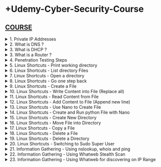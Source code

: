 # +Udemy-Cyber-Security-Course

## [COURSE](https://www.udemy.com/course/complete-ethical-hacking-bootcamp-zero-to-mastery/learn/lecture/21375116#overview)

<details>
<summary>1. Private IP Addresses </summary>

## Private IP Addresses

- Range from 10.0.0.0 to 10.255.255.255 — a 10.0.0.0 network with a 255.0.0.0 or an /8 (8-bit) mask 
- Range from 172.16.0.0 to 172.31.255.255 — a 172.16.0.0 network with a 255.240.0.0 (or a 12-bit) mask
- A 192.168.0.0 to 192.168.255.255 range, which is a 192.168.0.0 network masked by 255.255.0.0 or /16 
- A special range 100.64.0.0 to 100.127.255.255 with a 255.192.0.0 or /10 network mask

# #END</details>

<details>
<summary>2. What is DNS ? </summary>

## What is DNS ?

Domain Name Server (DNS) is a standard protocol that helps Internet users discover websites using human readable addresses. Like a phonebook which lets you look up the name of a person and discover their number, DNS lets you type the address of a website and automatically discover the Internet Protocol (IP) address for that website. 

# #END</details>

<details>
<summary>3. What is DHCP ? </summary>

## What is DHCP ?

Dynamic Host Configuration Protocol (DHCP) is a network management protocol used to automate the process of configuring devices on IP networks, thus allowing them to use network services such as DNS, NTP, and any communication protocol based on UDP or TCP. A DHCP server dynamically assigns an IP address and other network configuration parameters to each device on a network so they can communicate with other IP networks. 

# #END</details>

<details>
<summary>3. What is a Router ?  </summary>

## What is a Router ? 

- A router is a device that communicates between the internet and the devices in your home that connect to the internet. As its name implies, it “routes” traffic between the devices and the internet.
- A router is a physical or virtual appliance that passes information between two or more packet-switched computer networks. A router inspects a given data packet's destination Internet Protocol address (IP address), calculates the best way for it to reach its destination and then forwards it accordingly.
- A router is a common type of gateway. It is positioned where two or more networks meet at each point of presence on the internet. Hundreds of routers might forward a single packet as it moves from one network to the next on the way to its final destination.

# #END</details>

<details>
<summary>4. Penetration Testing Steps  </summary>

## Penetration Testing Steps

1. Information Gathering
2. Scanning
3. Gaining Access (Exploitation)
4. Maintaining Access
5. Covering Tracks

# #END</details>

<details>
<summary>5. Linux Shortcuts - Print working directory </summary>

## Linux Shortcuts - Print working directory

```x
pwd
```

/home/whitehacker

# #END</details>

<details>
<summary>6. Linux Shortcuts - List directory Files </summary>

## Linux Shortcuts - List directory Files

```x
ls
```

Desktop Documents Music Pictures Public Templates Videos 

# #END</details>

<details>
<summary>7. Linux Shortcuts - Open a directory </summary>

## Linux Shortcuts - Open a directory

```x
cd Documents
pwd
```

/home/whitehacker/Documents

# #END</details>

<details>
<summary>8. Linux Shortcuts - Go one step back </summary>

## Linux Shortcuts - Go one step back

```x
cd ..
pwd
```

/home/whitehacker

# #END</details>

<details>
<summary>9. Linux Shortcuts - Create a File </summary>

## Linux Shortcuts - Create a File

```x
cd Desktop
touch file1.txt
ls
```

file1.txt

# #END</details>

<details>
<summary>10. Linux Shortcuts - Write Content into File (Replace all)</summary>

## Linux Shortcuts - Write Content into File (Replace all)

```x
echo Today is a really good day! > file1.txt
ls
```

file1.txt

# #END</details>

<details>
<summary>11. Linux Shortcuts - Read Content from File </summary>

## Linux Shortcuts - Read Content from File

```x
cat file1.txt
```

Today is a really good day!

# #END</details>

<details>
<summary>12. Linux Shortcuts - Add Content to File (Append new line) </summary>

## Linux Shortcuts - Add Content to File (Append new line)

```x
echo Hello World! >> file1.txt
cat file1.txt
```

```txt
Today is a really good day!
Hello World!
```

# #END</details>

<details>
<summary>13. Linux Shortcuts - Use Nano to Create File </summary>

## Linux Shortcuts - Use Nano to Create File

```x
nano file2.txt
```

<img width="1131" alt="image" src="https://github.com/user-attachments/assets/cd394c3a-6996-4579-a926-3b0ce9e533f0">

## To Save and Exit Nano

```x
Ctrl + O
Enter
Ctrl + X
```

## To View created File

```x
cat file2.txt
```

```x
This is the second File
I love the Summers more
```

<img width="1131" alt="image" src="https://github.com/user-attachments/assets/c476cd36-9054-4d07-af5b-e49dd5fc0cdb">

# #END</details>

<details>
<summary>14. Linux Shortcuts - Create and Run python File with Nano </summary>

## Linux Shortcuts - Create and Run python File with Nano

```x
nano greeting.py
```

<img width="1131" alt="image" src="https://github.com/user-attachments/assets/c649366d-5099-452c-aba4-0ae538b72d32">

## Run Python file

```x
python3 greeting.py
```

<img width="1131" alt="image" src="https://github.com/user-attachments/assets/7a04f921-3796-47cc-a86f-52629e3fd627">

# #END</details>

<details>
<summary>15. Linux Shortcuts - Create New Directory </summary>

## Linux Shortcuts - Create New Directory

```x
mkdir myfolder
ls
```

file1.txt  file2.txt  greeting.py  myfolder

<img width="1131" alt="image" src="https://github.com/user-attachments/assets/e4b0c859-083a-49ca-91b8-5b883c035f69">

# #END</details>

<details>
<summary>16. Linux Shortcuts - Move File into Directory </summary>

## Linux Shortcuts - Move File into Directory

```x
mv greeting.py myfolder
ls
```

file1.txt  file2.txt  myfolder

<img width="1131" alt="image" src="https://github.com/user-attachments/assets/6021d2e2-efc2-4fc5-8798-6e5ec87eb532">

# #END</details>

<details>
<summary>17. Linux Shortcuts - Copy a File </summary>

## Linux Shortcuts - Copy a File

```x
cp file2.txt file3.txt
```

<img width="995" alt="image" src="https://github.com/user-attachments/assets/e3dde66b-dfe9-451f-b1f4-b96d62eaf21a">

# #END</details>

<details>
<summary>18. Linux Shortcuts - Delete a File </summary>

## Linux Shortcuts - Delete a File

```x
rm file3.txt
```

<img width="995" alt="image" src="https://github.com/user-attachments/assets/6bb9f671-0c89-4bbb-a536-105bb32b6e88">

# #END</details>

<details>
<summary>19. Linux Shortcuts - Delete a Directory </summary>

## Linux Shortcuts - Delete a Directory

```x
cd myfolder
mkdir myfolder2
ls
rm -r myfolder2
```

<img width="995" alt="image" src="https://github.com/user-attachments/assets/63ab122d-5303-4eef-b277-1da99eadb419">

# #END</details>

<details>
<summary>20. Linux Shortcuts - Switching to Sudo Super User </summary>

## Linux Shortcuts - Switching to Sudo Super User

```x
sudo su

exit
```

<img width="995" alt="image" src="https://github.com/user-attachments/assets/9a7cb8fd-7bb2-4eef-aba7-341b299ff096">

# #END</details>

<details>
<summary>21. Information Gathering - Using nslookup, whois and ping </summary>

## Information Gathering - Using nslookup, whois and ping

```x
ping facebook.com
ping etf.bg.ac.rs
```

```x
nslookup facebook.com
nslookup etf.bg.ac.rs
```

```x
whois facebook.com
whois etf.bg.ac.rs
```

<img width="1067" alt="image" src="https://github.com/user-attachments/assets/0a73613e-ba75-42b4-aa1c-517b3696d4fa">
<img width="1067" alt="image" src="https://github.com/user-attachments/assets/da773dab-e3c2-4c9c-b152-ad6f58cf0dc9">
<img width="1076" alt="image" src="https://github.com/user-attachments/assets/8f3ce071-078c-40b5-bbb8-3c9f6ddf65c8">
<img width="1067" alt="image" src="https://github.com/user-attachments/assets/8396128a-8f56-4b32-b24e-250b4a614299">
<img width="1067" alt="image" src="https://github.com/user-attachments/assets/a6342c87-6006-4c9e-a793-07f3c61d8172">
<img width="1067" alt="image" src="https://github.com/user-attachments/assets/879358a6-9779-460e-9a55-2736bb597895">

# #END</details>

<details>
<summary>22. Information Gathering - Using Whatweb Stealth Scan </summary>

## Information Gathering - Using Whatweb Stealth Scan

```x
whatweb
whatweb --help
whatweb arh.bg.ac.rs
whatweb arh.bg.ac.rs -v
```

<img width="1067" alt="image" src="https://github.com/user-attachments/assets/5404d603-0d3e-437e-83e3-4363d56fd8df">
<img width="1067" alt="image" src="https://github.com/user-attachments/assets/5b642d1b-4abe-4eb7-8589-c38d0f0b8ddf">
<img width="1067" alt="image" src="https://github.com/user-attachments/assets/d0a69b77-5bed-4a3b-96d6-3d2cb1f5e88d">
<img width="1067" alt="image" src="https://github.com/user-attachments/assets/3a3a0ac7-3364-4b53-b790-57968aef2944">
<img width="1067" alt="image" src="https://github.com/user-attachments/assets/e89dab81-841e-4aeb-9b52-213e12c28bbd">
<img width="1067" alt="image" src="https://github.com/user-attachments/assets/8d84b5d3-b956-4a87-a6da-84ff712fe1a1">
<img width="1067" alt="image" src="https://github.com/user-attachments/assets/906e4da2-cdbe-4ccf-be41-892b9d2e35e4">

# #END</details>

<details>
<summary>23. Information Gathering - Using Whatweb for discovering on IP Range </summary>

## Information Gathering - Using Whatweb for discovering on IP Range

```x

```

```x

```

```x

```

```x

```

```x

```

```x

```

```x

```

```x

```

```x

```

```x

```

```x

```

```x

```

```x

```

```x

```

```x

```

```x

```

```x

```

# #END</details>
